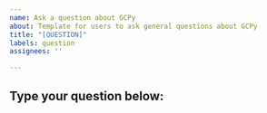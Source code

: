```yaml
---
name: Ask a question about GCPy
about: Template for users to ask general questions about GCPy
title: "[QUESTION]"
labels: question
assignees: ''

---
```


## Type your question below:
